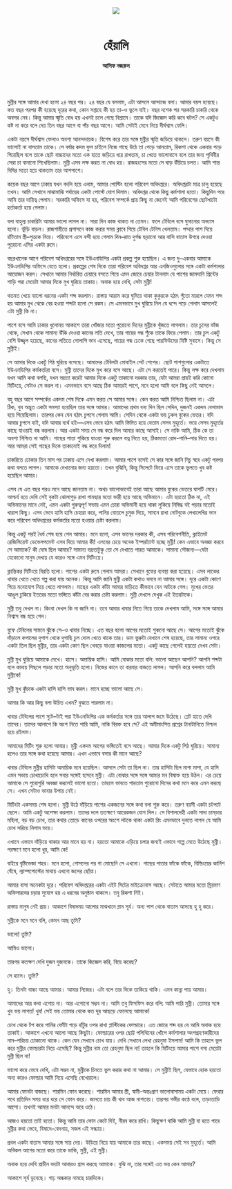 <div align=center>
<img src=https://images.prothomalo.com/prothomalo-bangla%2F2021-07%2F12070960-c337-4c88-8ec1-9bbf1b57cceb%2FWhatsApp_Image_2021_07_28_at_1_18.jpg?rect=0%2C0%2C2218%2C1164&w=1200&ar=40%3A21&auto=format%2Ccompress&ogImage=true&mode=crop&overlay=&overlay_position=bottom&overlay_width_pct=1 />
<br><br>
<h1>হেঁয়ালি</h1> 
<h4>আসিফ নজরুল</h4>
<br><br>
</div>

মুন্নীর সঙ্গে আমার দেখা হলো ২৪ বছর পর। ২৪ বছর যে বললাম, এটা আসলে আন্দাজে বলা। আমার বয়স হয়েছে। কত বছর পরপর কী হয়েছে দূরের কথা, কোন সপ্তাহে কী হয় তা–ও ভুলে যাই। বছর দশেক পর সরকারি চাকরি থেকে অবসর নেব। কিন্তু আমার স্মৃতি বোধ হয় এখনই চলে গেছে বিশ্রামে। তাকে যদি জিজ্ঞেস করি কবে ঘটল? সে একটুও কষ্ট না করে বলে দেয় তিন বছর আগে বা পাঁচ বছর আগে। আমি সেটাই মেনে নিয়ে দীর্ঘশ্বাস ফেলি।

একটা বয়সে দীর্ঘশ্বাস ফেলাও অবশ্য আনন্দদায়ক। বিশেষ করে তার সঙ্গে মুন্নীর স্মৃতি জড়িয়ে থাকলে। তরুণ বয়সে কী ভালোই না বাসতাম তাকে। সে বর্ষার কদম ফুল চাইলে নিজে গাছে উঠে তা পেড়ে আনতাম, রিকশা থেকে একবার পড়ে গিয়েছিল বলে তাকে ছোট বাচ্চাদের মতো এক হাতে জড়িয়ে ধরে রাখতাম, চা খেতে ভালোবাসে বলে তার জন্য পৃথিবীর সেরা চা বানানো শিখেছিলাম। মুন্নী এসব লক্ষ করত না বোধ হয়। রাজহংসের মতো সে ঘাড় উঁচিয়ে চলত। আমি শান্ত দিঘির মতো হয়ে থাকতাম তার আশপাশে।

কয়েক বছর আগে ঢাকায় যখন বদলি হয়ে এলাম, আমার পোস্টিং হলো পরিবেশ অধিদপ্তরে। অধিদপ্তরটা মাত্র চালু হয়েছে তখন। আমি সেখানে মাঝামাঝি পর্যায়ের একটা পোস্টে যোগ দিলাম। অধিদপ্তর থেকে কিছু কর্মশালা হতো। কিছুদিন পরে আমি তার দায়িত্ব পেলাম। সরকারি অফিসে যা হয়, পরিবেশ সম্পর্কে প্রায় কিছু না জেনেই আমি পরিবেশের ছোটখাটো হর্তাকর্তা হয়ে গেলাম।

বলা বাহুল্য চাকরিটা আমার ভালো লাগল না। সারা দিন কাজ থাকত না তেমন। ফলে টেবিলে বসে ঘুমানোর অভ্যাস হলো। ভুঁড়ি বাড়ল। রাজশাহীতে প্রশাসনে কাজ করার সময় ক্লাবে গিয়ে টেবিল টেনিস খেলতাম। পদ্মার পাশ দিয়ে হাঁটতাম স্ত্রী–পুত্রকে নিয়ে। পরিবেশে এসে বন্দী হয়ে গেলাম দিন–রাত দুর্গন্ধ ছড়ানো আর বাসি বাতাস উগরে দেওয়া পুরোনো এসির একটা রুমে।

বছরখানেক আগে পরিবেশ অধিদপ্তরের সঙ্গে ইউএনডিপির একটা প্রকল্প শুরু হয়েছিল। এ জন্য দু–একবার আমাকে ইউএনডিপির অফিসে যেতে হলো। প্রকল্পের শেষ দিকে তারা পরিবেশ অধিদপ্তর আর এনজিওগুলোর সঙ্গে একটা কর্মশালার আয়োজন করল। সেখানে আমার নির্ধারিত চেয়ারে বসতে গিয়ে এমন জোরে চেয়ার টানলাম যে পাশের জামদানি প্রিন্টের শাড়ি পরা মেয়েটা আমার দিকে মুখ ঘুরিয়ে তাকায়। অবাক হয়ে দেখি, সেটা মুন্নী!

থতমত খেয়ে হ্যালো ধরনের একটা শব্দ করলাম। রাস্তায় আরাম করে ঘুমিয়ে থাকা কুকুরকে হঠাৎ গুঁতো মারলে যেমন শব্দ হয় আমার মুখ থেকে বের হওয়া শব্দটা হলো সে রকম। সে এমনভাবে মুখ ঘুরিয়ে নিল যে ধন্দে পড়ে গেলাম আসলেই এটা মুন্নী কি না।

পাশে বসে আমি ঢাকার ধুলোময় আকাশে তারা খোঁজার মতো পুরোনো দিনের মুন্নীকে খুঁজতে লাগলাম। তার চুলের ভাঁজ থেকে, সেখান থেকে সামান্য উঁকি দেওয়া কানের লতি দেখে, তার গায়ের গন্ধ শুঁকে তাকে ফিরে পেলাম। তার চুল একটু বেশি উজ্জ্বল হয়েছে, কানের লতিতে গোলাপি ভাব এসেছে, গায়ের গন্ধ ঢেকে গেছে পারফিউমের মিষ্টি সুবাসে। কিন্তু সে মুন্নীই।

সে আমার দিকে একটু পিঠ ঘুরিয়ে বসেছে। আমাদের টেবিলটা মোবাইল সেট শেপের। ছোট পাশগুলোর একটাতে ইউএনডিপির কর্মকর্তারা বসে। মুন্নী তাদের দিকে মুখ করে বসে আছে। এটা সে করতেই পারে। কিন্তু লক্ষ করে দেখলাম যখন আমি কথা বলছি, যখন ভদ্রতা করেই আমার দিকে একটু তাকানো দরকার তার, যেটা আমরা প্রায়ই করি কোনো মিটিংয়ে, সেটাও সে করল না। এমনভাবে বসে আছে ঠিক আমারই পাশে, মনে হলো আমি বলে কিছু নেই আসলে।

বহু বছর আগে সম্পর্কের একদম শেষ দিকে এমন করত সে আমার সঙ্গে। কেন করত আমি নিশ্চিত ছিলাম না। এটা ঠিক, খুব অদ্ভুত একটা সমস্যা হয়েছিল তার সঙ্গে আমার। আমাদের প্রথম বন্য দিন ছিল সেদিন, দুজনই একদম বেসামাল হয়ে গিয়েছিলাম। তারপর কেন যেন হঠাৎ চুপসে গেলাম আমি। সেদিন থেকে একটা ভয় ঢুকল বুকের ভেতর। যদি আবার চুপসে যাই, যদি আবার ব্যর্থ হই—এসব ভেবে হঠাৎ আমি স্তিমিত হয়ে যেতাম সেসব মুহূর্তে। ভয়ে সেসব মুহূর্তের কাছে যাওয়াই বন্ধ করলাম। আর একটা সময় সে বন্ধ করে দিল আমার কাছে আসাই। সে নাকি আমি, ঠিক কে তা অবশ্য নিশ্চিত না আমি। গাছের পাতা শুকিয়ে যাওয়া শুরু করলে যত্ন নিতে হয়, ঠিকমতো রোদ-পানি–সার দিতে হয়। আর আমরা সেই গাছের দিকে তাকানোই বন্ধ করে দিলাম!

চাকরিতে ঢোকার তিন মাস পর ঢাকায় এসে দেখা করলাম। আমার পাশে বসেই সে কার সঙ্গে জানি নিচু স্বরে একটু পরপর কথা বলতে লাগল। আমাকে দেখানোর জন্য হয়তো। তখন বুঝিনি, কিন্তু সিলেটে ফিরে এসে তাকে ভুলতে খুব কষ্ট হয়েছিল আমার।

এসব যে এত বছর পরও মনে আছে জানতাম না। অথচ ভালোভাবেই তারা আছে আমার বুকের ভেতরে ঘাপটি মেরে। আশ্চর্য হয়ে দেখি সেই বুকটা ঝোলাগুড় রাখা গামছার মতো ভারী হয়ে আছে অভিমানে। এটা হয়তো ঠিক না, এই অভিমানের মানে নেই, এমন একটা গুরুত্বপূর্ণ সভায় এমন চোরা অভিমানী হয়ে থাকা লুকিয়ে নিষিদ্ধ বই পড়ার মতোই খারাপ কিছু। এসব ভেবে হাসি হাসি চেহারা করে, পানির বোতলে চুমুক দিয়ে, সামনে রাখা নোটবুকে লেখালেখির ভান করে পরিবেশ অধিদপ্তরের কর্মকর্তার মতো হওয়ার চেষ্টা করলাম।

কিন্তু একটু পরই ধৈর্য শেষ হয়ে গেল আমার। মনে হলো, এসব ভানের দরকার কী, এসব পরিবেশনীতি, ক্লাইমেট রেজিলিয়েন্ট ডেভেলপমেন্ট এসব দিয়ে আমার কী! এসবের চেয়ে অনেক ইম্পরট্যান্ট হচ্ছে মুন্নী! কেন এভাবে অবজ্ঞা করবে সে আমাকে? কী দোষ ছিল আমার? সামান্য ভদ্রতাটুকু তো সে দেখাতে পারত আমাকে। সামান্য সৌজন্য—যেটা যেকোনো মানুষ দেখায় যে কারও সঙ্গে এমন মিটিংয়ে।

ক্লান্তিকর মিটিংয়ে বিরতি হলো। পাশের একটা রুমে গেলাম আমরা। সেখানে বুফের ব্যবস্থা করা হয়েছে। এসব লাঞ্চের খাবার খেতে খেতে গল্প করা যায় অনেক। কিন্তু আমি জানি মুন্নী একটা কথাও বলবে না আমার সঙ্গে। দূরে একটা কোণে গিয়ে মনোযোগ নিয়ে খেতে লাগলাম। মাছের একটা কাঁটা আমার মাড়িতে কীভাবে যেন আটকে গেল। মুখের ভেতর আঙুল ঢুকিয়ে ইতরের মতো ভঙ্গিতে কাঁটা বের করার চেষ্টা করলাম। মুন্নী দেখলে দেখুক এই ইতরটাকে।

মুন্নী তবু দেখল না। কিংবা দেখল কি না জানি না। তবে আবার খাবার নিতে গিয়ে তাকে দেখলাম আমি, সঙ্গে সঙ্গে আমার নিশ্বাস বন্ধ হয়ে গেল।

বুফে টেবিলের সামনে ঝুঁকে সে–ও খাবার নিচ্ছে। এত বছর হলো আগের মতোই শুকনো আছে সে। আগের মতোই ঝুঁকে দাঁড়ালে কপালের দুপাশ থেকে দুগাছি চুল দোল খেতে থাকে তার। ডান ভুরুটা যেখানে শেষ হয়েছে, তার সামান্য ওপরে একটা তিল ছিল মুন্নীর, তার একটা কোণ ছিল থেবড়ে যাওয়া কাজলের মতো। একটু কাছে গেলেই হয়তো দেখব সেটা।

মুন্নী মুখ ঘুরিয়ে আমাকে দেখে। হাসে। অমায়িক হাসি। আমি বোকার মতো বলি: ভালো আছেন আপনি? আপনি শব্দটা বলে কাদায় পিছলে পড়ার মতো অনুভূতি হলো। নিজের কানে তা বারবার বাজতে লাগল। আপনি করে বললাম আমি মুন্নীকে!

মুন্নী মুখ কুঁচকে একটা হাসি হাসি ভাব করল। মানে হচ্ছে ভালো আছে সে।

আমার কি আর কিছু বলা উচিত এখন? বুঝতে পারলাম না।

খাবার টেবিলের পাশে স্যুট–টাই পরা ইউএনডিপির এক কর্মকর্তার সঙ্গে তার আলাপ জমে উঠেছে। প্লেট হাতে দেখি তাদের। তাদের আলাপে কি অংশ নিতে পারি আমি, নাকি বিরক্ত হবে সে? এই অমীমাংসিত প্রশ্নের টানাটানিতে নিশ্চল হয়ে রইলাম।

আমাদের মিটিং শুরু হলো আবার। মুন্নী একদম আগের ভঙ্গিতেই বসে আছে। আমার দিকে একটু পিঠ ঘুরিয়ে। সামান্য হলেও তার সঙ্গে কথা হয়েছে আমার। এখন এভাবে বসার কী মানে আছে?

খাবার টেবিলে মুন্নীর হাসিটা অমায়িক মনে হয়েছিল। আসলে সেটা তা ছিল না। তার হাসিটা ছিল মাপা মাপা, যে হাসি এমন সভায় চোখাচোখি হলে সবার সঙ্গেই হাসবে মুন্নী। এটা বোঝার সঙ্গে সঙ্গে আমার মন বিষাক্ত হয়ে উঠল। এর চেয়ে আমাকে সে পুরোপুরি অবজ্ঞা করলেই ভালো হতো। তাহলে ভাবতে পারতাম পুরোনো দিনের কথা মনে করে এমন করছে সে। এখন সেটাও ভাবার উপায় নেই।

মিটিংটা একসময় শেষ হলো। মুন্নী উঠে দাঁড়িয়ে পাশের একজনের সঙ্গে কথা বলা শুরু করে। তরুণ বয়সী একটা চটপটে ছেলে। আমি একটু অপেক্ষা করলাম। তাদের দলে ততক্ষণে আরেকজন যোগ দিল। সে বিশালদেহী একটা সাদা চামড়ার মহিলা, বড় বড় চোখ, তার কথার তোড়ে কানের ওপরের অংশে লটকে থাকা একটা রিং এমনভাবে দুলতে লাগল যে আমি চোখ সরিয়ে নিলাম ভয়ে।

এখানে এভাবে দাঁড়িয়ে থাকার আর মানে হয় না। হয়তো আমাকে এড়িয়ে চলার জন্যই এভাবে গল্পে মেতে উঠেছে মুন্নী। পরক্ষণে মনে হলো ধুর, আমি কে!

বাইরে বৃষ্টিভেজা শহর। মনে হলো, গোসলের পর গা মোছেনি সে এখনো। গাছের পাতার ফাঁকে ফাঁকে, বিল্ডিংয়ের কার্নিশ ঘেঁষে, ল্যাম্পপোস্টের মাথায় এখনো জলের ছোঁয়া।

আমার বাসা অনেকটা দূরে। পরিবেশ অধিদপ্তরের একটা এইট সিটের মাইক্রোবাস আছে। সেটাতে আমার মতো ম্রিয়মাণ অফিসারদের চড়ার সুযোগ হয় এ ধরনের অনুষ্ঠান থাকলে। তবু রিকশা নিই।

রাস্তায় মানুষ নেই প্রায়। আকাশে বিষাদময় আলোর মাঝখানে ম্লান সূর্য। অন্য পাশ থেকে বাতাস আসছে হু হু করে।

মুন্নীকে মনে মনে বলি, কেমন আছ তুমি?

ভালো! তুমি?

আমিও ভালো।

তারপর কতক্ষণ দেখি দুজন দুজনকে। তাকে জিজ্ঞেস করি, বিয়ে করেছ?

সে হাসে। তুমি?

হু। তিনটা বাচ্চা আছে আমার। আমার নিজের। এটা বলে তার দিকে তাকিয়ে থাকি। এমন কান্না পায় আমার।

আমাদের আর কথা এগোয় না। আর এগোনো সম্ভব না। আমি তবু ফিসফিস করে বলি: আমি পারি মুন্নী। তোমার সঙ্গে খুব ভয় লাগত! খুব! সেই ভয় তোমার থেকে কত দূর আছড়ে ফেলেছে আমাকে!

চোখ থেকে টপ করে পানির ফোঁটা পড়ে হাঁটুর ওপর রাখা প্লাস্টিকের ফোল্ডারে। এত জোরে শব্দ হয় যে আমি অবাক হয়ে তাকাই। আকাশে এখনো আলো আছে কিছুটা। ফোল্ডারের ওপর ছোট্ট পলিথিনের খোঁপে কর্মশালার অংশগ্রহণকারীদের নাম–পরিচয় ঢোকানো থাকে। কেন যেন সেখানে চোখ যায়। দেখি সেখানে লেখা রেহনুমা ইসলাম! আমি কি তাহলে ভুল করে মুন্নীর ফোল্ডারটা নিয়ে এসেছি? কিন্তু মুন্নীর নাম তো রেহনুমা ছিল না! তাহলে কি মিটিংয়ে আমার পাশে বসা মেয়েটা মুন্নী ছিল না!

ভালো করে ভেবে দেখি, এটা সম্ভব না, মুন্নীকে চিনতে ভুল করার কথা না আমার। সে মুন্নীই ছিল, যেভাবে হোক হয়তো অন্য কারও ফোল্ডার আমি নিয়ে এসেছি বেখেয়ালে।

আমার ফোনটা বাজছে। শারমিন ফোন করেছে। শারমিন আমার স্ত্রী, স্বামী–অন্তঃপ্রাণ ভালোবাসাময় একটা মেয়ে। ফেরার পথে প্রতিদিন সময় ধরে ধরে সে ফোন করে। জানতে চায় কী খাব আজ নাশতায়। তারপর গভীর কণ্ঠে বলে, তাড়াতাড়ি আসো। তখনই আমার মনটা আনন্দে ভরে ওঠে।

আজও হয়তো তাই হতো। কিন্তু আমি তার ফোন কেটে দিই, নীরব করে রাখি। কিছুক্ষণ থাকি আমি মুন্নী বা হতে পারে মুন্নীর কথা ভেবে, বিষাদে-বেদনায়, সজল এই সন্ধ্যায়।

প্রবল একটা বাতাস আমার সঙ্গে সায় দেয়। উড়িয়ে নিয়ে যায় আমাকে তার কাছে। একসময় সেই সব মুহূর্তে। আমি অবিকল আগের মতো করে তাকে ডাকি, মুন্নী, এই মুন্নী।

অবাক হয়ে দেখি প্রাচীন ভয়টা আবারও গ্রাস করছে আমাকে। বুঝি না, তার সঙ্গেই এত ভয় কেন আমার?

আকাশে সূর্য ডুবেছে। গাঢ় অন্ধকার নামছে চারদিকে।


